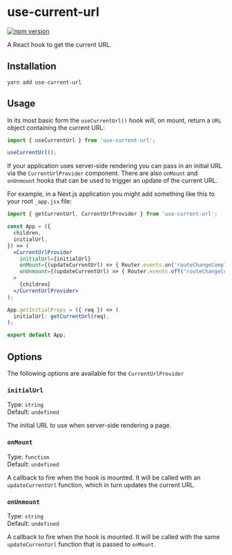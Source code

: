 # use-current-url

[![npm version](https://badge.fury.io/js/use-current-url.svg)](https://badge.fury.io/js/use-current-url)

A React hook to get the current URL.

## Installation

```
yarn add use-current-url
```

## Usage

In its most basic form the `useCurrentUrl()` hook will, on mount, return a `URL` object
containing the current URL:

```jsx
import { useCurrentUrl } from 'use-current-url';

useCurrentUrl();
```

If your application uses server-side rendering you can pass in an initial URL
via the `CurrentUrlProvider` component. There are also `onMount` and `onUnmount`
hooks that can be used to trigger an update of the current URL.

For example, in a Next.js application you might add something like this to your
root `_app.jsx` file:

```jsx
import { getCurrentUrl, CurrentUrlProvider } from 'use-current-url';

const App = ({
  children,
  initialUrl,
}) => (
  <CurrentUrlProvider
    initialUrl={initialUrl}
    onMount={(updateCurrentUrl) => { Router.events.on('routeChangeComplete', updateCurrentUrl); }}
    onUnmount={(updateCurrentUrl) => { Router.events.off('routeChangeComplete', updateCurrentUrl); }}
  >
    {children}
  </CurrentUrlProvider>
);

App.getInitialProps = ({ req }) => (
  initialUrl: getCurrentUrl(req),
);

export default App;
```

## Options

The following options are available for the `CurrentUrlProvider`

### `initialUrl`

Type: `string`\
Default: `undefined`

The initial URL to use when server-side rendering a page.

### `onMount`

Type: `function`\
Default: `undefined`

A callback to fire when the hook is mounted. It will be called with an
`updateCurrentUrl` function, which in turn updates the current URL.

### `onUnmount`

Type: `string`\
Default: `undefined`

A callback to fire when the hook is mounted. It will be called with the same
`updateCurrentUrl` function that is passed to `onMount`.
